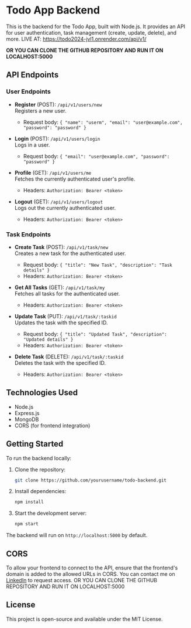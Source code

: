 
# Todo App Backend
This is the backend for the Todo App, built with Node.js. It provides an API for user authentication, task management (create, update, delete), and more.
LIVE AT: https://todo2024-jvl1.onrender.com/api/v1/

**OR YOU CAN CLONE THE GITHUB REPOSITORY AND RUN IT ON LOCALHOST:5000**

## API Endpoints

### User Endpoints
- **Register** (POST): `/api/v1/users/new`  
  Registers a new user.
  - Request body: `{ "name": "userm", "email": "user@example.com", "password": "password" }`
  
- **Login** (POST): `/api/v1/users/login`  
  Logs in a user.
  - Request body: `{ "email": "user@example.com", "password": "password" }`
  
- **Profile** (GET): `/api/v1/users/me`  
  Fetches the currently authenticated user's profile.
  - Headers: `Authorization: Bearer <token>`
  
- **Logout** (GET): `/api/v1/users/logout`  
  Logs out the currently authenticated user.
  - Headers: `Authorization: Bearer <token>`

### Task Endpoints
- **Create Task** (POST): `/api/v1/task/new`  
  Creates a new task for the authenticated user.
  - Request body: `{ "title": "New Task", "description": "Task details" }`
  - Headers: `Authorization: Bearer <token>`

- **Get All Tasks** (GET): `/api/v1/task/my`  
  Fetches all tasks for the authenticated user.
  - Headers: `Authorization: Bearer <token>`

- **Update Task** (PUT): `/api/v1/task/:taskid`  
  Updates the task with the specified ID.
  - Request body: `{ "title": "Updated Task", "description": "Updated details" }`
  - Headers: `Authorization: Bearer <token>`

- **Delete Task** (DELETE): `/api/v1/task/:taskid`  
  Deletes the task with the specified ID.
  - Headers: `Authorization: Bearer <token>`

## Technologies Used
- Node.js
- Express.js
- MongoDB
- CORS (for frontend integration)

## Getting Started
To run the backend locally:

1. Clone the repository:
   ```bash
   git clone https://github.com/yourusername/todo-backend.git
   ```

2. Install dependencies:
   ```bash
   npm install
   ```

3. Start the development server:
   ```bash
   npm start
   ```

The backend will run on `http://localhost:5000` by default.

## CORS
To allow your frontend to connect to the API, ensure that the frontend's domain is added to the allowed URLs in CORS. You can contact me on [LinkedIn](https://www.linkedin.com/in/satwik-saurav-a058aa21b/) to request access.
OR YOU CAN CLONE THE GITHUB REPOSITORY AND RUN IT ON LOCALHOST:5000

## License
This project is open-source and available under the MIT License.
